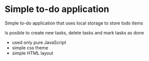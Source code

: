 # Simple to-do application
Simple to-do application that uses local storage to store todo items

Is posible to create new tasks, delete tasks and mark tasks as done

- used only pure JavaScript
- simple css theme
- simple HTML layout
